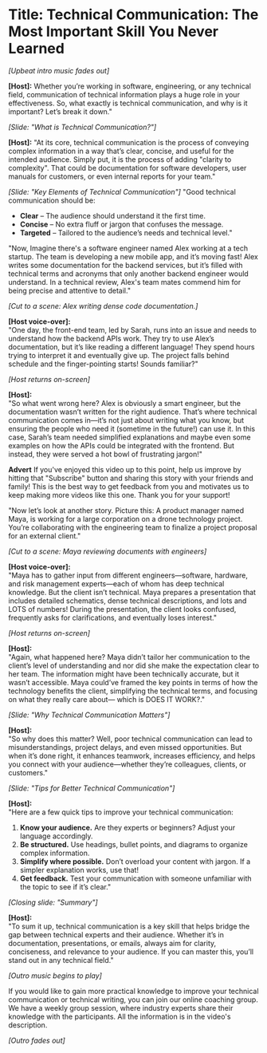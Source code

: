 # Title: Technical Communication: The Most Important Skill You Never Learned

*[Upbeat intro music fades out]*

**[Host]:**
Whether you’re working in software, engineering, or any technical field, communication of technical information plays a huge role in your effectiveness. So, what exactly is technical communication, and why is it important? Let’s break it down."

*[Slide: "What is Technical Communication?"]*

**[Host]:**
"At its core, technical communication is the process of conveying complex information in a way that’s clear, concise, and useful for the intended audience. Simply put, it is the process of adding "clarity to complexity". That could be documentation for software developers, user manuals for customers, or even internal reports for your team."

*[Slide: "Key Elements of Technical Communication"]*
"Good technical communication should be:
- **Clear** – The audience should understand it the first time.
- **Concise** – No extra fluff or jargon that confuses the message.
- **Targeted** – Tailored to the audience’s needs and technical level."

"Now, Imagine there's a software engineer named Alex working at a tech startup. The team is developing a new mobile app, and it’s moving fast! Alex writes some documentation for the backend services, but it’s filled with technical terms and acronyms that only another backend engineer would understand. In a technical review, Alex's team mates commend him for being precise and attentive to detail."

*[Cut to a scene: Alex writing dense code documentation.]*

**[Host voice-over]:**  
"One day, the front-end team, led by Sarah, runs into an issue and needs to understand how the backend APIs work. They try to use Alex’s documentation, but it’s like reading a different language! They spend hours trying to interpret it and eventually give up. The project falls behind schedule and the finger-pointing starts! Sounds familiar?"

*[Host returns on-screen]*

**[Host]:**  
"So what went wrong here? Alex is obviously a smart engineer, but the documentation wasn’t written for the right audience. That’s where technical communication comes in—it’s not just about writing what you know, but ensuring the people who need it (sometime in the future!) can use it. In this case, Sarah’s team needed simplified explanations and maybe even some examples on how the APIs could be integrated with the frontend. But instead, they were served a hot bowl of frustrating jargon!"

**Advert**
If you've enjoyed this video up to this point, help us improve by hitting that "Subscribe" button and sharing this story with your friends and family! This is the best way to get feedback from you and motivates us to keep making more videos like this one. Thank you for your support!

"Now let’s look at another story. Picture this: A product manager named Maya, is working for a large corporation on a drone technology project. You’re collaborating with the engineering team to finalize a project proposal for an external client."

*[Cut to a scene: Maya reviewing documents with engineers]*

**[Host voice-over]:**  
"Maya has to gather input from different engineers—software, hardware, and risk management experts—each of whom has deep technical knowledge. But the client isn’t technical. Maya prepares a presentation that includes detailed schematics, dense technical descriptions, and lots and LOTS of numbers! During the presentation, the client looks confused, frequently asks for clarifications, and eventually loses interest."

*[Host returns on-screen]*

**[Host]:**  
"Again, what happened here? Maya didn’t tailor her communication to the client’s level of understanding and nor did she make the expectation clear to her team. The information might have been technically accurate, but it wasn’t accessible. Maya could’ve framed the key points in terms of how the technology benefits the client, simplifying the technical terms, and focusing on what they really care about— which is DOES IT WORK?."

*[Slide: "Why Technical Communication Matters"]*

**[Host]:**  
"So why does this matter? Well, poor technical communication can lead to misunderstandings, project delays, and even missed opportunities. But when it’s done right, it enhances teamwork, increases efficiency, and helps you connect with your audience—whether they’re colleagues, clients, or customers."

*[Slide: "Tips for Better Technical Communication"]*

**[Host]:**  
"Here are a few quick tips to improve your technical communication:  
1. **Know your audience.** Are they experts or beginners? Adjust your language accordingly.  
2. **Be structured.** Use headings, bullet points, and diagrams to organize complex information.  
3. **Simplify where possible.** Don’t overload your content with jargon. If a simpler explanation works, use that!  
4. **Get feedback.** Test your communication with someone unfamiliar with the topic to see if it’s clear."

*[Closing slide: "Summary"]*

**[Host]:**  
"To sum it up, technical communication is a key skill that helps bridge the gap between technical experts and their audience. Whether it’s in documentation, presentations, or emails, always aim for clarity, conciseness, and relevance to your audience. If you can master this, you’ll stand out in any technical field."

*[Outro music begins to play]* 

If you would like to gain more practical knowledge to improve your technical communication or technical writing, you can join our online coaching group. We have a weekly group session, where industry experts share their knowledge with the participants. All the information is in the video's description. 

*[Outro fades out]*
